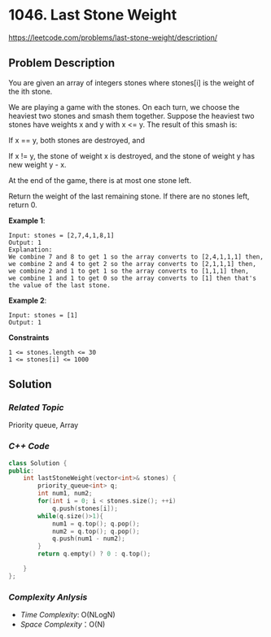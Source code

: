 # 1046. Last Stone Weight
https://leetcode.com/problems/last-stone-weight/description/

## Problem Description

You are given an array of integers stones where stones[i] is the weight of the ith stone.

We are playing a game with the stones. On each turn, we choose the heaviest two stones and smash them together. Suppose the heaviest two stones have weights x and y with x <= y. The result of this smash is:

If x == y, both stones are destroyed, and

If x != y, the stone of weight x is destroyed, and the stone of weight y has new weight y - x.

At the end of the game, there is at most one stone left.

Return the weight of the last remaining stone. If there are no stones left, return 0.




**Example 1**:
```
Input: stones = [2,7,4,1,8,1]
Output: 1
Explanation: 
We combine 7 and 8 to get 1 so the array converts to [2,4,1,1,1] then,
we combine 2 and 4 to get 2 so the array converts to [2,1,1,1] then,
we combine 2 and 1 to get 1 so the array converts to [1,1,1] then,
we combine 1 and 1 to get 0 so the array converts to [1] then that's the value of the last stone.
```
**Example 2**:
```
Input: stones = [1]
Output: 1
```

**Constraints**
```
1 <= stones.length <= 30
1 <= stones[i] <= 1000
```

## Solution

### _Related Topic_
   Priority queue, Array

### _C++ Code_
```cpp
class Solution {
public:
    int lastStoneWeight(vector<int>& stones) {
        priority_queue<int> q;
        int num1, num2;
        for(int i = 0; i < stones.size(); ++i)
            q.push(stones[i]);
        while(q.size()>1){
            num1 = q.top(); q.pop();
            num2 = q.top(); q.pop();
            q.push(num1 - num2);
        }
        return q.empty() ? 0 : q.top();

    }
};
```

### _Complexity Anlysis_
- _Time Complexity_: O(NLogN)
- _Space Complexity_：O(N)
